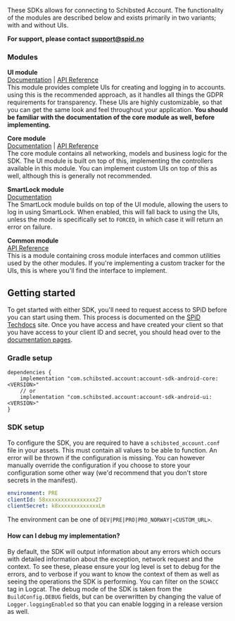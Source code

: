These SDKs allows for connecting to Schibsted Account. The functionality of the modules are described below and exists primarily in two variants; with and without UIs. 

**For support, please contact [support@spid.no](mailto:support@spid.no)**

### Modules
**UI module**<br>
[Documentation](https://schibsted.github.io/account-sdk-android/ui/)
|
[API Reference](https://schibsted.github.io/account-sdk-android/ui/docs/)
<br>This module provides complete UIs for creating and logging in to accounts. using this is the recommended approach, as it handles all things the GDPR requirements for transparency. These UIs are highly customizable, so that you can get the same look and feel throughout your application. **You should be familiar with the documentation of the core module as well, before implementing.**

**Core module**<br>
[Documentation](https://schibsted.github.io/account-sdk-android/core/)
|
[API Reference](https://schibsted.github.io/account-sdk-android/core/docs/)
<br>The core module contains all networking, models and business logic for the SDK. The UI module is built on top of this, implementing the controllers available in this module. You can implement custom UIs on top of this as well, although this is generally not recommended.

**SmartLock module**<br>
[Documentation](https://schibsted.github.io/account-sdk-android/ui/#smartlock)
<br>The SmartLock module builds on top of the UI module, allowing the users to log in using SmartLock. When enabled, this will fall back to using the UIs, unless the mode is specifically set to `FORCED`, in which case it will return an error on failure.

**Common module**<br>
[API Reference](https://schibsted.github.io/account-sdk-android/common/docs/)
<br>This is a module containing cross module interfaces and common utilities used by the other modules. If you're implementing a custom tracker for the UIs, this is where you'll find the interface to implement.


## Getting started
To get started with either SDK, you'll need to request access to SPiD before you can start using them. This process is documented on the [SPiD Techdocs](https://techdocs.spid.no/selfservice/access/) site. Once you have access and have created your client so that you have access to your client ID and secret, you should head over to the [documentation pages](http://schibsted.github.io/account-sdk-android).

### Gradle setup
```
dependencies {
    implementation "com.schibsted.account:account-sdk-android-core:<VERSION>"
    // or
    implementation "com.schibsted.account:account-sdk-android-ui:<VERSION>"
}
```

### SDK setup
To configure the SDK, you are required to have a `schibsted_account.conf` file in your assets. This must contain all values to be able to function. An error will be thrown if the configuration is missing. You can however manually override the configuration if you choose to store your configuration some other way (we'd recommend that you don't store secrets in the manifest).

```yaml
environment: PRE
clientId: 58xxxxxxxxxxxxxxxx27
clientSecret: k8xxxxxxxxxxxxxLm
```

The environment can be one of `DEV|PRE|PRO|PRO_NORWAY|<CUSTOM_URL>`.

#### How can I debug my implementation?
By default, the SDK will output information about any errors which occurs with detailed information about the exception, network request and the context. To see these, please ensure your log level is set to debug for the errors, and to verbose if you want to know the context of them as well as seeing the operations the SDK is performing. You can filter on the `SCHACC` tag in Logcat. The debug mode of the SDK is taken from the `BuildConfig.DEBUG` fields, but can be overwritten by changing the value of `Logger.loggingEnabled` so that you can enable logging in a release version as well.
